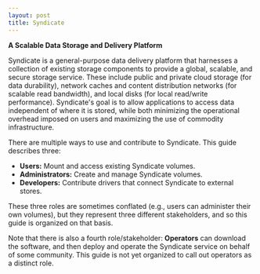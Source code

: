 ```yaml
---
layout: post
title: Syndicate
---
```


**A Scalable Data Storage and Delivery Platform**

Syndicate is a general-purpose data delivery platform that harnesses a collection of existing storage components to provide a global, scalable, and secure storage service. These include public and private cloud storage (for data durability), network caches and content distribution networks (for scalable read bandwidth), and local disks (for local read/write performance). Syndicate's goal is to allow applications to access data independent of where it is stored, while both minimizing the operational overhead imposed on users and maximizing the use of commodity infrastructure.

There are multiple ways to use and contribute to Syndicate. This guide describes three:
 - **Users:** Mount and access existing Syndicate volumes.
 - **Administrators:** Create and manage Syndicate volumes.
 - **Developers:** Contribute drivers that connect Syndicate to external stores.
 
These three roles are sometimes conflated (e.g., users can administer their own volumes), but they represent three different stakeholders, and so this guide is organized on that basis. 

Note that there is also a fourth role/stakeholder: **Operators** can download the software, and then deploy and operate the Syndicate service on behalf of some community. This guide is not yet organized to call out operators as a distinct role.
